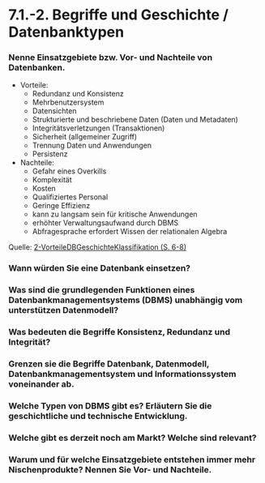 # 7.1.-2. Begriffe und Geschichte / Datenbanktypen

### Nenne Einsatzgebiete bzw. Vor- und Nachteile von Datenbanken.

- Vorteile:
    * Redundanz und Konsistenz
    * Mehrbenutzersystem
    * Datensichten
    * Strukturierte und beschriebene Daten (Daten und Metadaten)
    * Integritätsverletzungen (Transaktionen)
    * Sicherheit (allgemeiner Zugriff)
    * Trennung Daten und Anwendungen
    * Persistenz
- Nachteile:
    * Gefahr eines Overkills
    * Komplexität
    * Kosten
    * Qualifiziertes Personal
    * Geringe Effizienz
    * kann zu langsam sein für kritische Anwendungen
    * erhöhter Verwaltungsaufwand durch DBMS
    * Abfragesprache erfordert Wissen der relationalen Algebra

Quelle: [2-VorteileDBGeschichteKlassifikation (S. 6-8)](../archiv/insy-game/jahrgang3/2-VorteileDBGeschichteKlassifikation.pdf)

### Wann würden Sie eine Datenbank einsetzen?



### Was sind die grundlegenden Funktionen eines Datenbankmanagementsystems (DBMS) unabhängig vom unterstützen Datenmodell?



### Was bedeuten die Begriffe Konsistenz, Redundanz und Integrität?



### Grenzen sie die Begriffe Datenbank, Datenmodell, Datenbankmanagementsystem und Informationssystem voneinander ab.



### Welche Typen von DBMS gibt es? Erläutern Sie die geschichtliche und technische Entwicklung.



### Welche gibt es derzeit noch am Markt? Welche sind relevant?



### Warum und für welche Einsatzgebiete entstehen immer mehr Nischenprodukte? Nennen Sie Vor- und Nachteile. 
